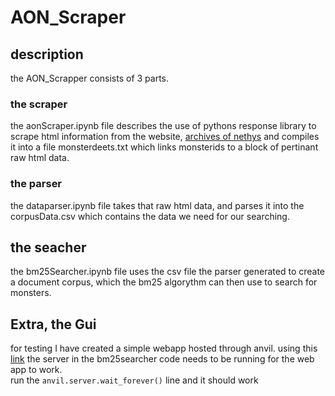 # AON_Scraper
## description  
the AON_Scrapper consists of 3 parts.  
### the scraper  
the aonScraper.ipynb file describes the use of pythons response library to scrape html information from the website, [archives of nethys](https://2e.aonprd.com/) and compiles it into a file monsterdeets.txt which links monsterids to a block of pertinant raw html data. 
### the parser  
the dataparser.ipynb file takes that raw html data, and parses it into the corpusData.csv which contains the data we need for our searching.  
## the seacher
the bm25Searcher.ipynb file uses the csv file the parser generated to create a document corpus, which the bm25 algorythm can then use to search for monsters.
## Extra, the Gui
for testing I have created a simple webapp hosted through anvil. using this [link](https://colorful-thorough-auk.anvil.app/) the server in the bm25searcher code needs to be running for the web app to work.  
run the `anvil.server.wait_forever()` line and it should work

